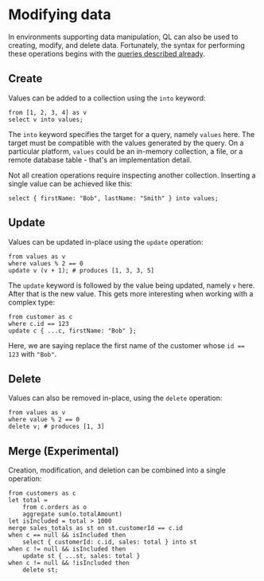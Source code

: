 # Modifying data
In environments supporting data manipulation, QL can also be used to creating, modify, and delete data. Fortunately, the syntax for performing these operations begins with the [queries described already](./queries.md).

## Create
Values can be added to a collection using the `into` keyword:
```
from [1, 2, 3, 4] as v
select v into values;
```

The `into` keyword specifies the target for a query, namely `values` here. The target must be compatible with the values generated by the query. On a particular platform, `values` could be an in-memory collection, a file, or a remote database table - that's an implementation detail.

Not all creation operations require inspecting another collection. Inserting a single value can be achieved like this:
```
select { firstName: "Bob", lastName: "Smith" } into values;
```

## Update
Values can be updated in-place using the `update` operation:
```
from values as v
where values % 2 == 0
update v (v + 1); # produces [1, 3, 3, 5]
```

The `update` keyword is followed by the value being updated, namely `v` here. After that is the new value. This gets more interesting when working with a complex type:
```
from customer as c
where c.id == 123
update c { ...c, firstName: "Bob" };
```

Here, we are saying replace the first name of the customer whose `id == 123` with `"Bob"`.

## Delete
Values can also be removed in-place, using the `delete` operation:
```
from values as v
where value % 2 == 0
delete v; # produces [1, 3]
```

## Merge (Experimental)
Creation, modification, and deletion can be combined into a single operation:
```
from customers as c
let total = 
    from c.orders as o
    aggregate sum(o.totalAmount)
let isIncluded = total > 1000
merge sales_totals as st on st.customerId == c.id
when c == null && isIncluded then
    select { customerId: c.id, sales: total } into st
when c != null && isIncluded then
    update st { ...st, sales: total }
when c != null && !isIncluded then
    delete st;
```